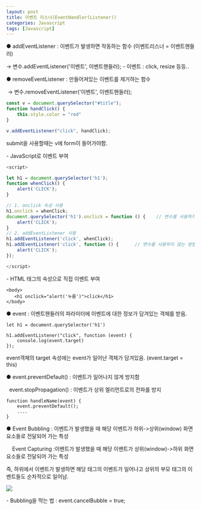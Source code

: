 ```yaml
---
layout: post
title: 이벤트 리스너(EventHandler(Listener))
categories: Javascript
tags: [Javascript]
---
```


● addEventListener : 이벤트가 발생하면 작동하는 함수 (이벤트리스너 = 이벤트핸들러)

→ 변수.addEventListener('이벤트', 이벤트핸들러); \- 이벤트 : click, resize 등등..

● removeEventListener : 만들어져있는 이벤트를 제거하는 함수

 → 변수.removeEventListener('이벤트', 이벤트핸들러);

```javascript
const v = document.querySelector("#title");
function handClick() {
    this.style.color = "red"
} 

v.addEventListener("click", handClick);
```

submit을 사용할때는 v에 form이 들어가야함.

\- JavaScript로 이벤트 부여

```javascript
<script>

let h1 = document.querySelector('h1');
function whenClick() {
    alert('CLICK');
} 

// 1. onclick 속성 사용
h1.onclick = whenClick;
document.querySelector('h1').onclick = function () {	// 변수를 사용하지 않는 방법
    alert('CLICK');
}
// 2. addEventListener 사용
h1.addEventListener('click', whenClick);
h1.addEventListener('click', function () {		// 변수를 사용하지 않는 방법
    alert('CLICK');
});

</script>
```

\- HTML 태그의 속성으로 직접 이벤트 부여

```
<body>
   <h1 onclick="alert('누름')">click</h1>
</body>
```

● event : 이벤트핸들러의 파라미터에 이벤트에 대한 정보가 담겨있는 객체를 받음.

```
let h1 = document.querySelector('h1')

h1.addEventListener("click", function (event) {
	console.log(event.target)
});
```

event객체의 target 속성에는 event가 일어난 객체가 담겨있음. (event.target = this)

● event.preventDefault() : 이벤트가 일어나지 않게 방지함

  event.stopPropagation() : 이벤트가 상위 엘리먼트로의 전파를 방지

```
function handleName(event) {
    event.preventDefault();
	....
}
```

● Event Bubbling : 이벤트가 발생했을 때 해당 이벤트가 하위->상위(window) 화면 요소들로 전달되어 가는 특성

    Event Capturing :이벤트가 발생했을 때 해당 이벤트가 상위(window)->하위 화면 요소들로 전달되어 가는 특성

즉, 하위에서 이벤트가 발생하면 해당 태그의 이벤트가 일어나고 상위의 부모 태그의 이벤트들도 순차적으로 일어남.

![](https://img1.daumcdn.net/thumb/R1280x0/?scode=mtistory2&fname=https%3A%2F%2Fblog.kakaocdn.net%2Fdn%2FctErmH%2FbtqF1BUCcFB%2FJY1RdW9YmK7pveLaC2k6DK%2Fimg.png)

\- Bubbling을 막는 법 : event.cancelBubble = true;